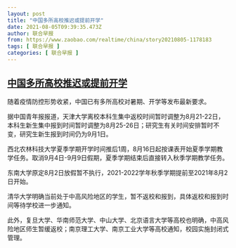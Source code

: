 ```yaml
---
layout: post
title: "中国多所高校推迟或提前开学"
date: 2021-08-05T09:39:35.473Z
author: 联合早报
from: https://www.zaobao.com/realtime/china/story20210805-1178183
tags: [ 联合早报 ]
categories: [ 联合早报 ]
---
```

<!--1628175660000-->
[中国多所高校推迟或提前开学](https://www.zaobao.com/realtime/china/story20210805-1178183)
------

<div>
<p>随着疫情防控形势收紧，中国已有多所高校对暑期、开学等发布最新要求。</p><p>据中国青年报报道，天津大学离校本科生集中返校时间暂时调整为8月21-22日，本科生新生集中报到时间暂时调整为8月25-26日；研究生有关时间安排暂时不变，研究生新生报到时间仍为9月1日。</p><p>西北农林科技大学夏季学期开学时间推后1周，8月16日起按课表开始夏季学期教学任务。取消9月4日-9月9日假期，夏季学期结束后直接转入秋季学期教学任务。</p><section id="imu"><div id="dfp-ad-imu1">        </div></section><p>东南大学原定8月2日放假暂不执行，2021-2022学年秋季学期提前至2021年8月2日开始。</p><p>清华大学明确当前处于中高风险地区的学生，暂不返校和报到，具体返校和报到时间等待学校进一步通知。</p><p>此外，复旦大学、华南师范大学、中山大学、北京语言大学等高校也明确，中高风险地区师生暂缓返校；南京理工大学、南京工业大学等高校通知，校园实施封闭式管理。</p>      <div id="innity-in-post"></div><div id="dfp-ad-midarticlespecial">        </div>
</div>
